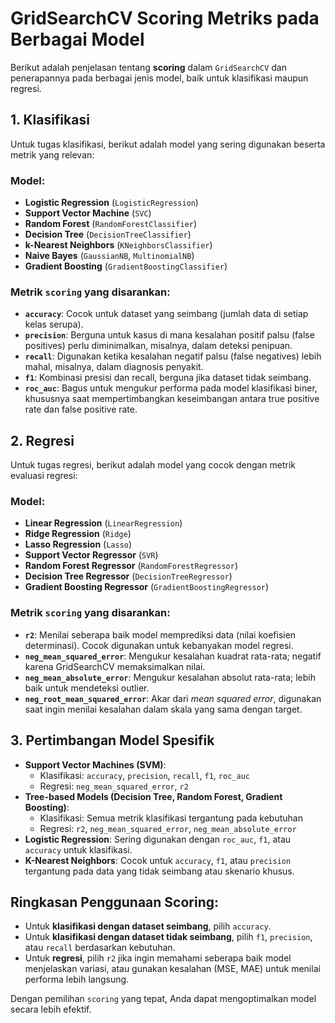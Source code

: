 # GridSearchCV Scoring Metriks pada Berbagai Model

Berikut adalah penjelasan tentang **scoring** dalam `GridSearchCV` dan penerapannya pada berbagai jenis model, baik untuk klasifikasi maupun regresi.

## 1. Klasifikasi
Untuk tugas klasifikasi, berikut adalah model yang sering digunakan beserta metrik yang relevan:

### Model:
- **Logistic Regression** (`LogisticRegression`)
- **Support Vector Machine** (`SVC`)
- **Random Forest** (`RandomForestClassifier`)
- **Decision Tree** (`DecisionTreeClassifier`)
- **k-Nearest Neighbors** (`KNeighborsClassifier`)
- **Naive Bayes** (`GaussianNB`, `MultinomialNB`)
- **Gradient Boosting** (`GradientBoostingClassifier`)

### Metrik `scoring` yang disarankan:
- **`accuracy`**: Cocok untuk dataset yang seimbang (jumlah data di setiap kelas serupa).
- **`precision`**: Berguna untuk kasus di mana kesalahan positif palsu (false positives) perlu diminimalkan, misalnya, dalam deteksi penipuan.
- **`recall`**: Digunakan ketika kesalahan negatif palsu (false negatives) lebih mahal, misalnya, dalam diagnosis penyakit.
- **`f1`**: Kombinasi presisi dan recall, berguna jika dataset tidak seimbang.
- **`roc_auc`**: Bagus untuk mengukur performa pada model klasifikasi biner, khususnya saat mempertimbangkan keseimbangan antara true positive rate dan false positive rate.

## 2. Regresi
Untuk tugas regresi, berikut adalah model yang cocok dengan metrik evaluasi regresi:

### Model:
- **Linear Regression** (`LinearRegression`)
- **Ridge Regression** (`Ridge`)
- **Lasso Regression** (`Lasso`)
- **Support Vector Regressor** (`SVR`)
- **Random Forest Regressor** (`RandomForestRegressor`)
- **Decision Tree Regressor** (`DecisionTreeRegressor`)
- **Gradient Boosting Regressor** (`GradientBoostingRegressor`)

### Metrik `scoring` yang disarankan:
- **`r2`**: Menilai seberapa baik model memprediksi data (nilai koefisien determinasi). Cocok digunakan untuk kebanyakan model regresi.
- **`neg_mean_squared_error`**: Mengukur kesalahan kuadrat rata-rata; negatif karena GridSearchCV memaksimalkan nilai.
- **`neg_mean_absolute_error`**: Mengukur kesalahan absolut rata-rata; lebih baik untuk mendeteksi outlier.
- **`neg_root_mean_squared_error`**: Akar dari *mean squared error*, digunakan saat ingin menilai kesalahan dalam skala yang sama dengan target.

## 3. Pertimbangan Model Spesifik
- **Support Vector Machines (SVM)**:
  - Klasifikasi: `accuracy`, `precision`, `recall`, `f1`, `roc_auc`
  - Regresi: `neg_mean_squared_error`, `r2`
- **Tree-based Models (Decision Tree, Random Forest, Gradient Boosting)**:
  - Klasifikasi: Semua metrik klasifikasi tergantung pada kebutuhan
  - Regresi: `r2`, `neg_mean_squared_error`, `neg_mean_absolute_error`
- **Logistic Regression**: Sering digunakan dengan `roc_auc`, `f1`, atau `accuracy` untuk klasifikasi.
- **K-Nearest Neighbors**: Cocok untuk `accuracy`, `f1`, atau `precision` tergantung pada data yang tidak seimbang atau skenario khusus.

## Ringkasan Penggunaan Scoring:
- Untuk **klasifikasi dengan dataset seimbang**, pilih `accuracy`.
- Untuk **klasifikasi dengan dataset tidak seimbang**, pilih `f1`, `precision`, atau `recall` berdasarkan kebutuhan.
- Untuk **regresi**, pilih `r2` jika ingin memahami seberapa baik model menjelaskan variasi, atau gunakan kesalahan (MSE, MAE) untuk menilai performa lebih langsung.

Dengan pemilihan `scoring` yang tepat, Anda dapat mengoptimalkan model secara lebih efektif.